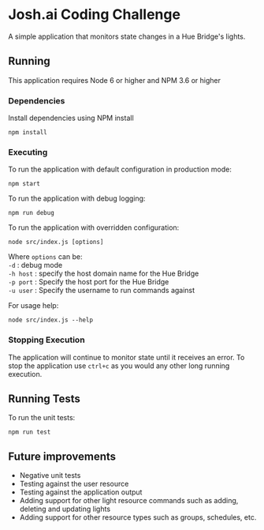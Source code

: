 # Josh.ai Coding Challenge
A simple application that monitors state changes in a Hue Bridge's lights.

## Running

This application requires Node 6 or higher and NPM 3.6 or higher

### Dependencies

Install dependencies using NPM install

```
npm install
```

### Executing

To run the application with default configuration in production mode:
```
npm start
```

To run the application with debug logging:
```
npm run debug
```

To run the application with overridden configuration:
```
node src/index.js [options]
```

Where `options` can be:  
`-d` : debug mode  
`-h host` : specify the host domain name for the Hue Bridge  
`-p port` : Specify the host port for the Hue Bridge  
`-u user` : Specify the username to run commands against  

For usage help:
```
node src/index.js --help
```

### Stopping Execution

The application will continue to monitor state until it receives an error. To stop the application use `ctrl+c` as you would any other long running execution.

## Running Tests

To run the unit tests:
```
npm run test
```

## Future improvements

* Negative unit tests
* Testing against the user resource
* Testing against the application output
* Adding support for other light resource commands such as adding, deleting and updating lights
* Adding support for other resource types such as groups, schedules, etc.